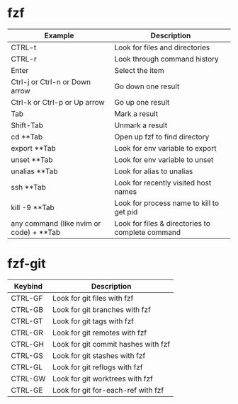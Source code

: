 # fzf

|   Example                                 |    Description                                    |
|-------------------------------------------|---------------------------------------------------|
|   CTRL-t	                                |Look for files and directories                     |
|   CTRL-r	                                |Look through command history                       |
|   Enter	                                |Select the item                                    |
|   Ctrl-j or Ctrl-n or Down arrow	        |Go down one result                                 |
|   Ctrl-k or Ctrl-p or Up arrow	        |Go up one result                                   |
|   Tab	                                    |Mark a result                                      |
|   Shift-Tab	                            |Unmark a result                                    |
|   cd **Tab	                            |Open up fzf to find directory                      |
|   export **Tab	                        |Look for env variable to export                    |
|   unset **Tab	                            |Look for env variable to unset                     |
|   unalias **Tab	                        |Look for alias to unalias                          |
|   ssh **Tab	                            |Look for recently visited host names               |
|   kill -9 **Tab	                        |Look for process name to kill to get pid           |
|   any command (like nvim or code) + **Tab	|Look for files & directories to complete command   |

# fzf-git

|   Keybind    |   Description                         |
|--------------|---------------------------------------|
|   CTRL-GF    |   Look for git files with fzf         |
|   CTRL-GB    |   Look for git branches with fzf      |
|   CTRL-GT    |   Look for git tags with fzf          |
|   CTRL-GR    |   Look for git remotes with fzf       |
|   CTRL-GH    |   Look for git commit hashes with fzf |
|   CTRL-GS    |   Look for git stashes with fzf       |
|   CTRL-GL    |   Look for git reflogs with fzf       |
|   CTRL-GW    |   Look for git worktrees with fzf     |
|   CTRL-GE    |   Look for git for-each-ref with fzf  |